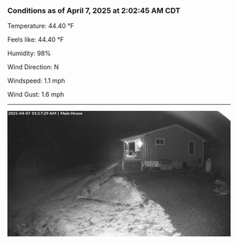 ### Conditions as of April 7, 2025 at 2:02:45 AM CDT 

Temperature: 44.40 &deg;F

Feels like: 44.40 &deg;F

Humidity: 98%

Wind Direction: N

Windspeed: 1.1 mph

Wind Gust: 1.6 mph

---

<img src="./images/latest.jpeg"/>

